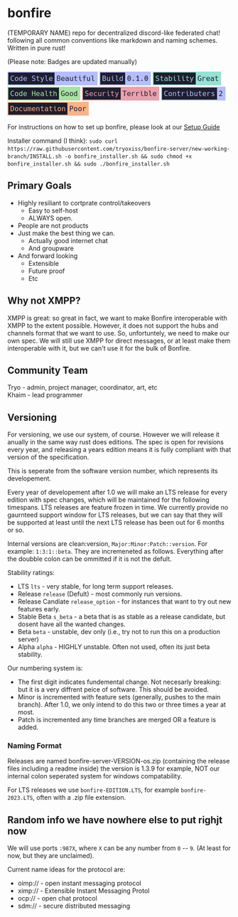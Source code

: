 # bonfire
(TEMPORARY NAME) repo for decentralized discord-like federated chat! following all common conventions like markdown and naming schemes. Written in pure rust! 

(Please note: Badges are updated manually)

[![Code Style: Beautiful](repo-style/badges/code-style.png)](CODESTYLE.md) ![Build: 0.1.0](repo-style/badges/version.png) ![Stability: Great](repo-style/badges/stability.png) ![Code Health: Good](repo-style/badges/code-health.png) ![Security: Terrible](repo-style/badges/security.png) ![Contibuters: 2](repo-style/badges/contributers.png) ![Documentation: Poor](repo-style/badges/documentation.png)

For instructions on how to set up bonfire, please look at our [Setup Guide](SETUP.md)

Installer command (I think):
`sudo curl https://raw.githubusercontent.com/tryoxiss/bonfire-server/new-working-branch/INSTALL.sh -o bonfire_installer.sh && sudo chmod +x bonfire_installer.sh && sudo ./bonfire_installer.sh`

## Primary Goals

- Highly resiliant to cortprate control/takeovers
    - Easy to self-host
    - ALWAYS open.
- People are not products
- Just make the best thing we can. 
    - Actually good internet chat
    - And groupware
- And forward looking
    - Extensible
    - Future proof
    - Etc

## Why not XMPP?

XMPP is great: so great in fact, we want to make Bonfire interoperable with XMPP to the extent possible. However, it does not support the hubs and channels format that we want to use. So, unfortuntely, we need to make our own spec. We will still use XMPP for direct messages, or at least make them interoperable with it, but we can't use it for the bulk of Bonfire.

## Community Team

Tryo - admin, project manager, coordinator, art, etc    
Khaim - lead programmer

## Versioning

For versioning, we use our system, of course. However we will release it anually in the same way rust does editions. The spec is open for revisions every year, and releasing a years edition means it is fully compliant with that version of the specification. 

This is seperate from the software version number, which represents its developement.

Every year of developement after 1.0 we will make an LTS release for every edition with spec changes, which will be maintained for the following timespans. LTS releases are feature frozen in time. We currently provide no gaurnteed support window for LTS releases, but we can say that they will be supported at least until the next LTS release has been out for 6 months or so.

Internal versions are clean:version, `Major:Minor:Patch::version`. For example: `1:3:1::beta`. They are incremeneted as follows. Everything after the doubble colon can be ommitted if it is not the defult. 

Stability ratings: 
- LTS `lts` - very stable, for long term support releases.
- Release `release` (Defult) - most commonly run versions. 
- Release Candiate `release_option` - for instances that want to try out new features early.
- Stable Beta `s_beta` - a beta that is as stable as a release candidate, but dosent have all the wanted changes.
- Beta `beta` - unstable, dev only (i.e., try not to run this on a production server)
- Alpha `alpha` - HIGHLY unstable. Often not used, often its just beta stability.

Our numbering system is:
- The first digit indicates fundemental change. Not necesarly breaking: but it is a very diffrent peice of software. This should be avoided.
- Minor is incremented with feature sets (generally, pushes to the main branch). After 1.0, we only intend to do this two or three times a year at most.
- Patch is incremented any time branches are merged OR a feature is added. 

### Naming Format

Releases are named 
bonfire-server-VERSION-os.zip (containing the release files including a readme inside)
the version is 1.3.9 for example, NOT our internal colon seperated system for windows compatability. 

For LTS releases we use `bonfire-EDITION.LTS`, for example `bonfire-2023.LTS`, often with a .zip file extension.

## Random info we have nowhere else to put righjt now

We will use ports `:987X`, where `X` can be any number from `0` -- `9`. (At least for now, but they are unclaimed). 

Current name ideas for the protocol are: 
- oimp:// - open instant messaging protocol
- ximp:// - Extensible Instant Messaging Protol
- ocp:// - open chat protocol
- sdm:// - secure distributed messaging